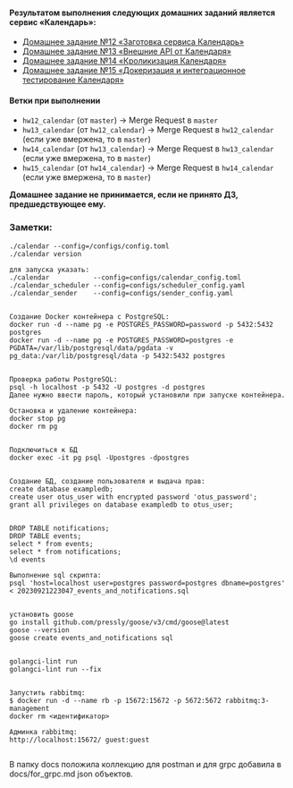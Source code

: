 #### Результатом выполнения следующих домашних заданий является сервис «Календарь»:
- [Домашнее задание №12 «Заготовка сервиса Календарь»](./docs/12_README.md)
- [Домашнее задание №13 «Внешние API от Календаря»](./docs/13_README.md)
- [Домашнее задание №14 «Кроликизация Календаря»](./docs/14_README.md)
- [Домашнее задание №15 «Докеризация и интеграционное тестирование Календаря»](./docs/15_README.md)

#### Ветки при выполнении
- `hw12_calendar` (от `master`) -> Merge Request в `master`
- `hw13_calendar` (от `hw12_calendar`) -> Merge Request в `hw12_calendar` (если уже вмержена, то в `master`)
- `hw14_calendar` (от `hw13_calendar`) -> Merge Request в `hw13_calendar` (если уже вмержена, то в `master`)
- `hw15_calendar` (от `hw14_calendar`) -> Merge Request в `hw14_calendar` (если уже вмержена, то в `master`)

**Домашнее задание не принимается, если не принято ДЗ, предшедствующее ему.**


### Заметки:
```text
./calendar --config=/configs/config.toml
./calendar version

для запуска указать:
./calendar           --config=configs/calendar_config.toml
./calendar_scheduler --config=configs/scheduler_config.yaml
./calendar_sender    --config=configs/sender_config.yaml


Создание Docker контейнера с PostgreSQL:
docker run -d --name pg -e POSTGRES_PASSWORD=password -p 5432:5432 postgres
docker run -d --name pg -e POSTGRES_PASSWORD=postgres -e PGDATA=/var/lib/postgresql/data/pgdata -v pg_data:/var/lib/postgresql/data -p 5432:5432 postgres


Проверка работы PostgreSQL:
psql -h localhost -p 5432 -U postgres -d postgres
Далее нужно ввести пароль, который установили при запуске контейнера.

Остановка и удаление контейнера:
docker stop pg
docker rm pg


Подключиться к БД
docker exec -it pg psql -Upostgres -dpostgres


Создание БД, создание пользователя и выдача прав:
create database exampledb; 
create user otus_user with encrypted password 'otus_password'; 
grant all privileges on database exampledb to otus_user;


DROP TABLE notifications;
DROP TABLE events;
select * from events;
select * from notifications;
\d events

Выполнение sql скрипта:
psql 'host=localhost user=postgres password=postgres dbname=postgres' < 20230921223047_events_and_notifications.sql


установить goose
go install github.com/pressly/goose/v3/cmd/goose@latest
goose --version
goose create events_and_notifications sql


golangci-lint run
golangci-lint run --fix


Запустить rabbitmq:
$ docker run -d --name rb -p 15672:15672 -p 5672:5672 rabbitmq:3-management 
docker rm <идентификатор>

Админка rabbitmq:
http://localhost:15672/ guest:guest


```

В папку docs положила коллекцию для postman и для grpc добавила в docs/for_grpc.md json объектов.





